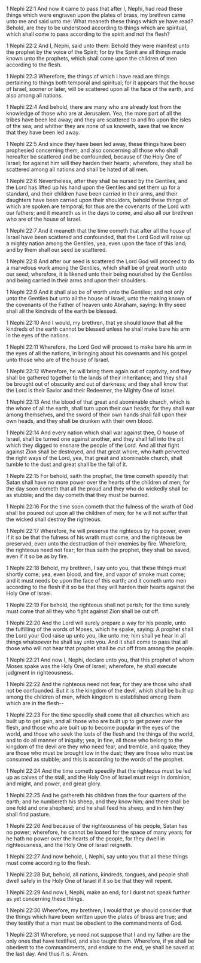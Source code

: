 1 Nephi 22:1 And now it came to pass that after I, Nephi, had read these
things which were engraven upon the plates of brass, my brethren came
unto me and said unto me: What meaneth these things which ye have read?
Behold, are they to be understood according to things which are
spiritual, which shall come to pass according to the spirit and not the
flesh?

1 Nephi 22:2 And I, Nephi, said unto them: Behold they were manifest
unto the prophet by the voice of the Spirit; for by the Spirit are all
things made known unto the prophets, which shall come upon the children
of men according to the flesh.

1 Nephi 22:3 Wherefore, the things of which I have read are things
pertaining to things both temporal and spiritual; for it appears that
the house of Israel, sooner or later, will be scattered upon all the
face of the earth, and also among all nations.

1 Nephi 22:4 And behold, there are many who are already lost from the
knowledge of those who are at Jerusalem. Yea, the more part of all the
tribes have been led away; and they are scattered to and fro upon the
isles of the sea; and whither they are none of us knoweth, save that we
know that they have been led away.

1 Nephi 22:5 And since they have been led away, these things have been
prophesied concerning them, and also concerning all those who shall
hereafter be scattered and be confounded, because of the Holy One of
Israel; for against him will they harden their hearts; wherefore, they
shall be scattered among all nations and shall be hated of all men.

1 Nephi 22:6 Nevertheless, after they shall be nursed by the Gentiles,
and the Lord has lifted up his hand upon the Gentiles and set them up
for a standard, and their children have been carried in their arms, and
their daughters have been carried upon their shoulders, behold these
things of which are spoken are temporal; for thus are the covenants of
the Lord with our fathers; and it meaneth us in the days to come, and
also all our brethren who are of the house of Israel.

1 Nephi 22:7 And it meaneth that the time cometh that after all the
house of Israel have been scattered and confounded, that the Lord God
will raise up a mighty nation among the Gentiles, yea, even upon the
face of this land; and by them shall our seed be scattered.

1 Nephi 22:8 And after our seed is scattered the Lord God will proceed
to do a marvelous work among the Gentiles, which shall be of great worth
unto our seed; wherefore, it is likened unto their being nourished by
the Gentiles and being carried in their arms and upon their shoulders.

1 Nephi 22:9 And it shall also be of worth unto the Gentiles; and not
only unto the Gentiles but unto all the house of Israel, unto the making
known of the covenants of the Father of heaven unto Abraham, saying: In
thy seed shall all the kindreds of the earth be blessed.

1 Nephi 22:10 And I would, my brethren, that ye should know that all the
kindreds of the earth cannot be blessed unless he shall make bare his
arm in the eyes of the nations.

1 Nephi 22:11 Wherefore, the Lord God will proceed to make bare his arm
in the eyes of all the nations, in bringing about his covenants and his
gospel unto those who are of the house of Israel.

1 Nephi 22:12 Wherefore, he will bring them again out of captivity, and
they shall be gathered together to the lands of their inheritance; and
they shall be brought out of obscurity and out of darkness; and they
shall know that the Lord is their Savior and their Redeemer, the Mighty
One of Israel.

1 Nephi 22:13 And the blood of that great and abominable church, which
is the whore of all the earth, shall turn upon their own heads; for they
shall war among themselves, and the sword of their own hands shall fall
upon their own heads, and they shall be drunken with their own blood.

1 Nephi 22:14 And every nation which shall war against thee, O house of
Israel, shall be turned one against another, and they shall fall into
the pit which they digged to ensnare the people of the Lord. And all
that fight against Zion shall be destroyed, and that great whore, who
hath perverted the right ways of the Lord, yea, that great and
abominable church, shall tumble to the dust and great shall be the fall
of it.

1 Nephi 22:15 For behold, saith the prophet, the time cometh speedily
that Satan shall have no more power over the hearts of the children of
men; for the day soon cometh that all the proud and they who do wickedly
shall be as stubble; and the day cometh that they must be burned.

1 Nephi 22:16 For the time soon cometh that the fulness of the wrath of
God shall be poured out upon all the children of men; for he will not
suffer that the wicked shall destroy the righteous.

1 Nephi 22:17 Wherefore, he will preserve the righteous by his power,
even if it so be that the fulness of his wrath must come, and the
righteous be preserved, even unto the destruction of their enemies by
fire. Wherefore, the righteous need not fear; for thus saith the
prophet, they shall be saved, even if it so be as by fire.

1 Nephi 22:18 Behold, my brethren, I say unto you, that these things
must shortly come; yea, even blood, and fire, and vapor of smoke must
come; and it must needs be upon the face of this earth; and it cometh
unto men according to the flesh if it so be that they will harden their
hearts against the Holy One of Israel.

1 Nephi 22:19 For behold, the righteous shall not perish; for the time
surely must come that all they who fight against Zion shall be cut off.

1 Nephi 22:20 And the Lord will surely prepare a way for his people,
unto the fulfilling of the words of Moses, which he spake, saying: A
prophet shall the Lord your God raise up unto you, like unto me; him
shall ye hear in all things whatsoever he shall say unto you. And it
shall come to pass that all those who will not hear that prophet shall
be cut off from among the people.

1 Nephi 22:21 And now I, Nephi, declare unto you, that this prophet of
whom Moses spake was the Holy One of Israel; wherefore, he shall execute
judgment in righteousness.

1 Nephi 22:22 And the righteous need not fear, for they are those who
shall not be confounded. But it is the kingdom of the devil, which shall
be built up among the children of men, which kingdom is established
among them which are in the flesh--

1 Nephi 22:23 For the time speedily shall come that all churches which
are built up to get gain, and all those who are built up to get power
over the flesh, and those who are built up to become popular in the eyes
of the world, and those who seek the lusts of the flesh and the things
of the world, and to do all manner of iniquity; yea, in fine, all those
who belong to the kingdom of the devil are they who need fear, and
tremble, and quake; they are those who must be brought low in the dust;
they are those who must be consumed as stubble; and this is according to
the words of the prophet.

1 Nephi 22:24 And the time cometh speedily that the righteous must be
led up as calves of the stall, and the Holy One of Israel must reign in
dominion, and might, and power, and great glory.

1 Nephi 22:25 And he gathereth his children from the four quarters of
the earth; and he numbereth his sheep, and they know him; and there
shall be one fold and one shepherd; and he shall feed his sheep, and in
him they shall find pasture.

1 Nephi 22:26 And because of the righteousness of his people, Satan has
no power; wherefore, he cannot be loosed for the space of many years;
for he hath no power over the hearts of the people, for they dwell in
righteousness, and the Holy One of Israel reigneth.

1 Nephi 22:27 And now behold, I, Nephi, say unto you that all these
things must come according to the flesh.

1 Nephi 22:28 But, behold, all nations, kindreds, tongues, and people
shall dwell safely in the Holy One of Israel if it so be that they will
repent.

1 Nephi 22:29 And now I, Nephi, make an end; for I durst not speak
further as yet concerning these things.

1 Nephi 22:30 Wherefore, my brethren, I would that ye should consider
that the things which have been written upon the plates of brass are
true; and they testify that a man must be obedient to the commandments
of God.

1 Nephi 22:31 Wherefore, ye need not suppose that I and my father are
the only ones that have testified, and also taught them. Wherefore, if
ye shall be obedient to the commandments, and endure to the end, ye
shall be saved at the last day. And thus it is. Amen.
